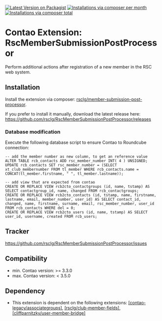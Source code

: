 [![Latest Version on Packagist](http://img.shields.io/packagist/v/rsclg/member-submission-post-processor.svg?style=flat)](https://packagist.org/packages/rsclg/member-submission-post-processor)
[![Installations via composer per month](http://img.shields.io/packagist/dm/rsclg/member-submission-post-processor.svg?style=flat)](https://packagist.org/packages/rsclg/member-submission-post-processor)
[![Installations via composer total](http://img.shields.io/packagist/dt/rsclg/member-submission-post-processor.svg?style=flat)](https://packagist.org/packages/rsclg/member-submission-post-processor)

Contao Extension: RscMemberSubmissionPostProcessor
==================================================

Perform additional actions after registration of a new member in the RSC web system.


Installation
------------

Install the extension via composer: [rsclg/member-submission-post-processor](https://packagist.org/packages/rsclg/member-submission-post-processor).

If you prefer to install it manually, download the latest release here: https://github.com/rsclg/RscMemberSubmissionPostProcessor/releases


### Database modification

Execute the following database script to ensure Contao to Roundcube connection:

```
-- add the member number as new column, to get an reference value
ALTER TABLE rcb_contacts ADD rsc_member_number INT( 4 ) UNSIGNED;
UPDATE rcb_contacts SET rsc_member_number = (SELECT xt_club_membernumber FROM tl_member WHERE rcb_contacts.name = CONCAT(tl_member.firstname, " ", tl_member.lastname));

-- add view that are expected from contao
CREATE OR REPLACE VIEW rcb2cto_contactgroups (id, name, tstamp) AS SELECT contactgroup_id, name, changed FROM rcb_contactgroups;
CREATE OR REPLACE VIEW rcb2cto_contacts (id, tstamp, name, firstname, lastname, email, member_number, user_id) AS SELECT contact_id, changed, name, firstname, surname, email, rsc_member_number, user_id FROM rcb_contacts WHERE del = 0;
CREATE OR REPLACE VIEW rcb2cto_users (id, name, tstamp) AS SELECT user_id, username, created FROM rcb_users;
```


Tracker
-------

https://github.com/rsclg/RscMemberSubmissionPostProcessor/issues


Compatibility
-------------

- min. Contao version: >= 3.3.0
- max. Contao version: <  3.5.0


Dependency
----------

- This extension is dependent on the following extensions: [[contao-legacy/associategroups]](https://legacy-packages-via.contao-community-alliance.org/packages/contao-legacy/associategroups), [[rsclg/club-member-fields]](https://packagist.org/packages/rsclg/club-member-fields), [[cliffparnitzky/user-member-bridge]](https://packagist.org/packages/cliffparnitzky/user-member-bridge)
